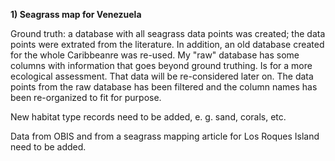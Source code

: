 **1) Seagrass map for Venezuela**

Ground truth: a database with all seagrass data points was created; the data points were extrated from the literature. In addition, an old database created for the whole Caribbeanre was re-used. My "raw" database has some columns with information that goes beyond ground truthing. Is for a more ecological assessment. That data will be re-considered later on.
The data points from the raw database has been filtered and the column names has been re-organized to fit for purpose. 

New habitat type records need to be added, e. g. sand, corals, etc.

Data from OBIS and from a seagrass mapping article for Los Roques Island need to be added.


